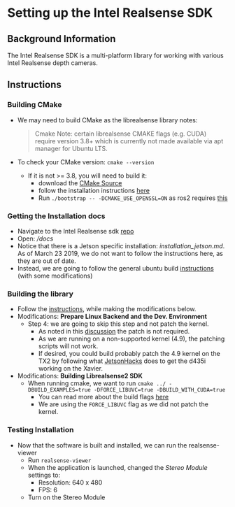 # Setting up the Intel Realsense SDK

## Background Information
The Intel Realsense SDK is a multi-platform library for working with various Intel Realsense depth cameras.

## Instructions

### Building CMake
  * We may need to build CMake as the librealsense library notes:

      > Cmake Note: certain librealsense CMAKE flags (e.g. CUDA) require version 3.8+ which is currently not made available via apt manager for Ubuntu LTS.

* To check your CMake version: `cmake --version`
  * If it is not >= 3.8, you will need to build it:
    * download the [CMake Source][3] 
    * follow the installation instructions [here][4]
    * Run `./bootstrap -- -DCMAKE_USE_OPENSSL=ON` as ros2 requires [this][8]

### Getting the Installation docs
  * Navigate to the Intel Realsense sdk [repo][1]
  * Open: */docs*
  * Notice that there is a Jetson specific installation: *installation_jetson.md*. As of March 23 2019, we do not want to follow the instructions here, as they are out of date.
  * Instead, we are going to follow the general ubuntu build [instructions][2] (with some modifications)

### Building the library
  * Follow the [instructions][2], while making the modifications below.
  * Modifications: **Prepare Linux Backend and the Dev. Environment** 
    * Step 4: we are going to skip this step and not patch the kernel.
      * As noted in this [discussion][5] the patch is not required.
      * As we are running on a non-supported kernel (4.9), the patching scripts will not work.
      * If desired, you could build probably patch the 4.9 kernel on the TX2 by following what [JetsonHacks][6] does to get the d435i working on the Xavier.
  * Modifications: **Building Librealsense2 SDK**
      * When running cmake, we want to run `cmake ../ -DBUILD_EXAMPLES=true -DFORCE_LIBUVC=true -DBUILD_WITH_CUDA=true`
        * You can read more about the build flags [here][7]
        * We are using the `FORCE_LIBUVC` flag as we did not patch the kernel.

### Testing Installation
  * Now that the software is built and installed, we can run the realsense-viewer
    * Run `realsense-viewer`
    * When the application is launched, changed the *Stereo Module* settings to:
      * Resolution: 640 x 480
      * FPS: 6
    * Turn on the Stereo Module


[1]:https://github.com/IntelRealSense/librealsense
[2]:https://github.com/IntelRealSense/librealsense/blob/master/doc/installation.md
[3]:https://cmake.org/download/
[4]:https://cmake.org/install/
[5]:https://github.com/IntelRealSense/librealsense/issues/1039#issuecomment-359069915
[6]:https://www.jetsonhacks.com/2019/01/21/intel-realsense-d435i-on-nvidia-jetson-agx-xavier/
[7]:https://github.com/IntelRealSense/librealsense/wiki/Build-Configuration
[8]:https://github.com/ros2/ros2/issues/470#issuecomment-371141641
